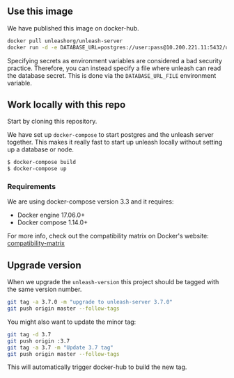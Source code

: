 ## Use this image

We have published this image on docker-hub. 

```bash
docker pull unleashorg/unleash-server
docker run -d -e DATABASE_URL=postgres://user:pass@10.200.221.11:5432/unleash unleashorg/unleash-server
```

Specifying secrets as environment variables are considered a bad security practice. Therefore, you can instead specify a file where unleash can read the database secret. This is done via the `DATABASE_URL_FILE` environment variable.


## Work locally with this repo 
Start by cloning this repository. 

We have set up `docker-compose` to start postgres and the unleash server together. This makes it really fast to start up
unleash locally without setting up a database or node.

```bash
$ docker-compose build
$ docker-compose up
```

### Requirements
We are using docker-compose version 3.3 and it requires:

- Docker engine 17.06.0+
- Docker compose 1.14.0+

For more info, check out the compatibility matrix on Docker's website: [compatibility-matrix](
https://docs.docker.com/compose/compose-file/compose-versioning/#compatibility-matrix)



## Upgrade version
When we upgrade the `unleash-version` this project should be tagged with the same version number.

```bash
git tag -a 3.7.0 -m "upgrade to unleash-server 3.7.0"
git push origin master --follow-tags
```

You might also want to update the minor tag:

```bash
git tag -d 3.7
git push origin :3.7
git tag -a 3.7 -m "Update 3.7 tag"
git push origin master --follow-tags
```

This will automatically trigger docker-hub to build the new tag. 
